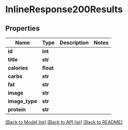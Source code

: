 # InlineResponse200Results

## Properties
Name | Type | Description | Notes
------------ | ------------- | ------------- | -------------
**id** | **int** |  | 
**title** | **str** |  | 
**calories** | **float** |  | 
**carbs** | **str** |  | 
**fat** | **str** |  | 
**image** | **str** |  | 
**image_type** | **str** |  | 
**protein** | **str** |  | 

[[Back to Model list]](../README.md#documentation-for-models) [[Back to API list]](../README.md#documentation-for-api-endpoints) [[Back to README]](../README.md)


